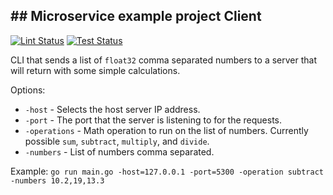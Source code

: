 ## ## Microservice example project Client

[![Lint Status](https://github.com/dansku/microservice_example_client/workflows/golangci-lint/badge.svg)](https://github.com/dansku/microservice_example_client/actions) [![Test Status](https://github.com/dansku/microservice_example_client/workflows/code-test/badge.svg)](https://github.com/dansku/microservice_example_client/actions)

CLI that sends a list of `float32` comma separated numbers to a server that will return with some simple calculations.

Options:
* `-host` - Selects the host server IP address.
* `-port` - The port that the server is listening to for the requests.
* `-operations` - Math operation to run on the list of numbers. Currently possible `sum`, `subtract`, `multiply`, and `divide`.
* `-numbers` - List of numbers comma separated.

Example:
`go run main.go -host=127.0.0.1 -port=5300 -operation subtract -numbers 10.2,19,13.3`
